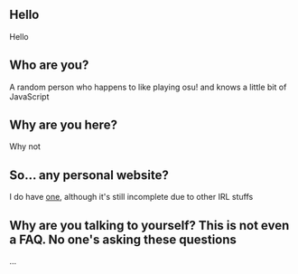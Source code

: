 ## Hello
Hello

## Who are you?
A random person who happens to like playing osu! and knows a little bit of JavaScript

## Why are you here?
Why not

## So… any personal website?
I do have [one](https://tapetinu.github.io), although it's still incomplete due to other IRL stuffs

## Why are you talking to yourself? This is not even a FAQ. No one's asking these questions
…
